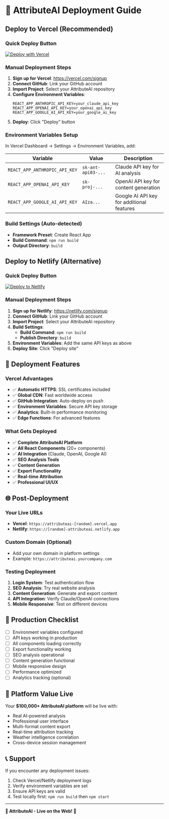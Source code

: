 # 🚀 AttributeAI Deployment Guide

## Deploy to Vercel (Recommended)

### Quick Deploy Button
[![Deploy with Vercel](https://vercel.com/button)](https://vercel.com/new/clone?repository-url=https://github.com/Christo-Brits/AttributeAI)

### Manual Deployment Steps

1. **Sign up for Vercel**: https://vercel.com/signup
2. **Connect GitHub**: Link your GitHub account
3. **Import Project**: Select your AttributeAI repository
4. **Configure Environment Variables**:
   ```
   REACT_APP_ANTHROPIC_API_KEY=your_claude_api_key
   REACT_APP_OPENAI_API_KEY=your_openai_api_key  
   REACT_APP_GOOGLE_AI_API_KEY=your_google_ai_key
   ```
5. **Deploy**: Click "Deploy" button

### Environment Variables Setup

In Vercel Dashboard → Settings → Environment Variables, add:

| Variable | Value | Description |
|----------|--------|-------------|
| `REACT_APP_ANTHROPIC_API_KEY` | `sk-ant-api03-...` | Claude API key for AI analysis |
| `REACT_APP_OPENAI_API_KEY` | `sk-proj-...` | OpenAI API key for content generation |
| `REACT_APP_GOOGLE_AI_API_KEY` | `AIza...` | Google AI API key for additional features |

### Build Settings (Auto-detected)
- **Framework Preset**: Create React App
- **Build Command**: `npm run build`
- **Output Directory**: `build`

## Deploy to Netlify (Alternative)

### Quick Deploy Button
[![Deploy to Netlify](https://www.netlify.com/img/deploy/button.svg)](https://app.netlify.com/start/deploy?repository=https://github.com/Christo-Brits/AttributeAI)

### Manual Deployment Steps

1. **Sign up for Netlify**: https://netlify.com/signup
2. **Connect GitHub**: Link your GitHub account
3. **Import Project**: Select your AttributeAI repository
4. **Build Settings**:
   - **Build Command**: `npm run build`
   - **Publish Directory**: `build`
5. **Environment Variables**: Add the same API keys as above
6. **Deploy Site**: Click "Deploy site"

## 🔧 Deployment Features

### Vercel Advantages
- ✅ **Automatic HTTPS**: SSL certificates included
- ✅ **Global CDN**: Fast worldwide access
- ✅ **GitHub Integration**: Auto-deploy on push
- ✅ **Environment Variables**: Secure API key storage
- ✅ **Analytics**: Built-in performance monitoring
- ✅ **Edge Functions**: For advanced features

### What Gets Deployed
- ✅ **Complete AttributeAI Platform**
- ✅ **All React Components** (20+ components)
- ✅ **AI Integration** (Claude, OpenAI, Google AI)
- ✅ **SEO Analysis Tools**
- ✅ **Content Generation**
- ✅ **Export Functionality**
- ✅ **Real-time Attribution**
- ✅ **Professional UI/UX**

## 🌐 Post-Deployment

### Your Live URLs
- **Vercel**: `https://attributeai-[random].vercel.app`
- **Netlify**: `https://[random]-attributeai.netlify.app`

### Custom Domain (Optional)
- Add your own domain in platform settings
- Example: `https://attributeai.yourcompany.com`

### Testing Deployment
1. **Login System**: Test authentication flow
2. **SEO Analysis**: Try real website analysis  
3. **Content Generation**: Generate and export content
4. **API Integration**: Verify Claude/OpenAI connections
5. **Mobile Responsive**: Test on different devices

## 🎯 Production Checklist

- [ ] Environment variables configured
- [ ] API keys working in production
- [ ] All components loading correctly
- [ ] Export functionality working
- [ ] SEO analysis operational
- [ ] Content generation functional
- [ ] Mobile responsive design
- [ ] Performance optimized
- [ ] Analytics tracking (optional)

## 🚀 Platform Value Live

Your **$100,000+ AttributeAI platform** will be live with:
- Real AI-powered analysis
- Professional user interface
- Multi-format content export
- Real-time attribution tracking
- Weather intelligence correlation
- Cross-device session management

## 📞 Support

If you encounter any deployment issues:
1. Check Vercel/Netlify deployment logs
2. Verify environment variables are set
3. Ensure API keys are valid
4. Test locally first: `npm run build` then `npm start`

---

**🌟 AttributeAI - Live on the Web! 🚀**